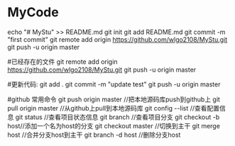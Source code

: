 # MyCode
echo "# MyStu" >> README.md
git init
git add README.md
git commit -m "first commit"
git remote add origin https://github.com/wlgo2108/MyStu.git
git push -u origin master



#已经存在的文件
git remote add origin https://github.com/wlgo2108/MyStu.git
git push -u origin master

#更新代码:
git add .
git commit -m "update test"
git push -u origin master 

#github 常用命令
git push origin master //把本地源码库push到github上
git pull origin master //从github上pull到本地源码库
git config --list //查看配置信息
git status //查看项目状态信息
git branch //查看项目分支
git checkout -b host//添加一个名为host的分支
git checkout master //切换到主干
git merge host //合并分支host到主干
git branch -d host //删除分支host
